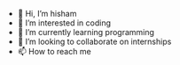 - 👋 Hi, I’m hisham
- 👀 I’m interested in coding
- 🌱 I’m currently learning programming
- 💞️ I’m looking to collaborate on internships
- 📫 How to reach me 

